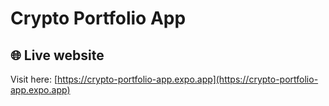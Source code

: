 # Crypto Portfolio App

## 🌐 Live website 

Visit here: [https://crypto-portfolio-app.expo.app](https://crypto-portfolio-app.expo.app)
